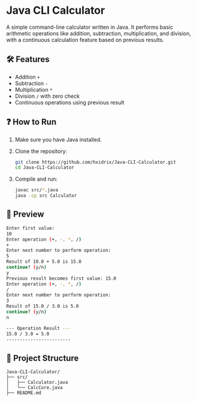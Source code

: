 # Java CLI Calculator

A simple command-line calculator written in Java. It performs basic arithmetic operations like addition, subtraction, multiplication, and division, with a continuous calculation feature based on previous results.

## 🛠 Features

- Addition `+`
- Subtraction `-`
- Multiplication `*`
- Division `/` with zero check
- Continuous operations using previous result

## ❓ How to Run

1. Make sure you have Java installed.
2. Clone the repository:
   
   ```bash
   git clone https://github.com/hxidrix/Java-CLI-Calculator.git
   cd Java-CLI-Calculator
   
4. Compile and run:

   ```bash
   javac src/*.java
   java -cp src Calculator

## 📸 Preview

   ```bash
  Enter first value: 
  10
  Enter operation (+, -, *, /)
  +
  Enter next number to perform operation: 
  5
  Result of 10.0 + 5.0 is 15.0
  continue? (y/n)
  y
  Previous result becomes first value: 15.0
  Enter operation (+, -, *, /)
  /
  Enter next number to perform operation: 
  3
  Result of 15.0 / 3.0 is 5.0
  continue? (y/n)
  n
  
  --- Operation Result ---
  15.0 / 3.0 = 5.0
  ------------------------
  ```

## 📁 Project Structure

```
Java-CLI-Calculator/
├── src/
│   ├── Calculator.java
│   └── CalcCore.java
├── README.md
```
